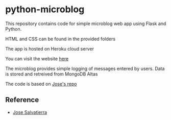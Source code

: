 # python-microblog
This repository contains code for simple microblog web app using Flask and Python. 

HTML and CSS can be found in the provided folders

The app is hosted on Heroku cloud server 

You can visit the website [here](https://chatchanan-microblog-app.herokuapp.com/)

The microblog provides simple logging of messages entered by users. Data is stored and retreived from MongoDB Altas

The code is based on [Jose's repo](https://github.com/tecladocode/flask-microblog)

## Reference
- [Jose Salvatierra](https://github.com/jslvtr)
